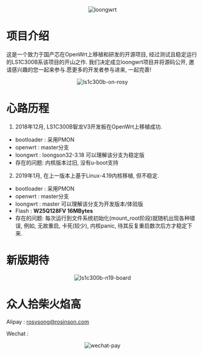 <div align=center><img src="https://raw.githubusercontent.com/loongwrt/loongwrt/master/pic/loongwrt.png" alt="loongwrt"/></div>

# 项目介绍

这是一个致力于国产芯在OpenWrt上移植和研发的开源项目, 经过测试且稳定运行的LS1C300B系该项目的开山之作. 我们决定成立loongwrt项目并将源码公开, 邀请感兴趣的您一起来参与.愿更多的开发者参与进来, 一起完善!

<div align=center><img src="https://raw.githubusercontent.com/loongwrt/loongwrt/master/pic/ls1c300b-on-rosy.png" alt="ls1c300b-on-rosy"/></div>

# 心路历程

1. 2018年12月, LS1C300B智龙V3开发板在OpenWrt上移植成功.

* bootloader : 采用PMON
* openwrt : master分支
* loongwrt : loongson32-3.18 可以理解该分支为稳定版
* 存在的问题: 内核版本过旧, 没有u-boot支持

2. 2019年1月, 在上一版本上基于Linux-4.19内核移植, 但不稳定.

* bootloader : 采用PMON
* openwrt : master分支
* loongwrt : master 可以理解该分支为开发版本/体验版
* Flash :  **W25Q128FV 16MBytes**
* 存在的问题: 每次运行到文件系统初始化(mount_root阶段)就随机出现各种错误, 例如, 无故重启, 卡死(较少), 内核panic, 待其反复重启数次后方才稳定下来.

# 新版期待

<div align=center><img src="https://raw.githubusercontent.com/loongwrt/loongwrt/master/pic/ls1c300b-n19-board.jpg" alt="ls1c300b-n19-board"/></div>

# 众人拾柴火焰高

Alipay : rosysong@rosinson.com

Wechat :

<div align=center><img src="https://raw.githubusercontent.com/loongwrt/loongwrt/master/pic/wechat-pay.jpg" alt="wechat-pay"/></div>

